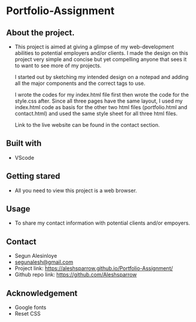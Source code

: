 # Portfolio-Assignment

## About the project.
* This project is aimed at giving a glimpse of my web-development abilities to potential employers and/or clients. I made the design on this project very simple and concise but yet compelling anyone that sees it to want to see more of my projects.

    I started out by sketching my intended design on a notepad and adding all the major components and the correct tags to use.

    I wrote the codes for my index.html file first then wrote the code for the style.css after.
    Since all three pages have the same layout, I used my index.html code as basis for the other two html files (portfolio.html and contact.html) and used the same style sheet for all three html files.

    Link to the live website can be found in the contact section.
   

## Built with
* VScode

## Getting stared
* All you need to view this project is a web browser.

## Usage
* To share my contact information with potential clients and/or empoyers.

## Contact
* Segun Alesinloye 
* segunalesh@gmail.com 
* Project link: https://aleshsparrow.github.io/Portfolio-Assignment/
* Github repo link: https://github.com/Aleshsparrow

## Acknowledgement
* Google fonts
* Reset CSS
